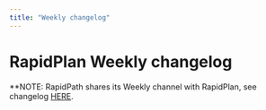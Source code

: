 ```yaml
---
title: "Weekly changelog"
---
```


# RapidPlan Weekly changelog

**NOTE: RapidPath shares its Weekly channel with RapidPlan, see changelog [HERE](/rapidplan/release-notes/02-weekly/).